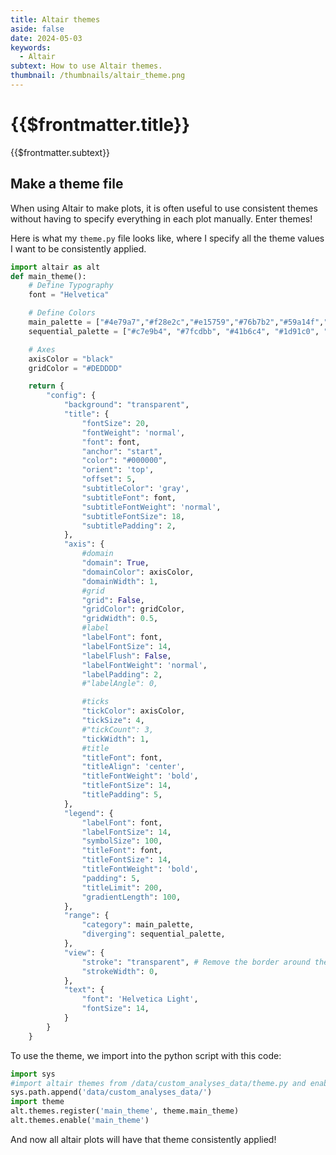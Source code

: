 ```yaml
---
title: Altair themes
aside: false
date: 2024-05-03
keywords:
  - Altair
subtext: How to use Altair themes.
thumbnail: /thumbnails/altair_theme.png
---
```


# {{$frontmatter.title}}

{{$frontmatter.subtext}}

## Make a theme file

When using Altair to make plots, it is often useful to use consistent themes without having to specify everything in each plot manually. Enter themes!

Here is what my `theme.py` file looks like, where I specify all the theme values I want to be consistently applied.

```python
import altair as alt
def main_theme():
    # Define Typography
    font = "Helvetica"

    # Define Colors
    main_palette = ["#4e79a7","#f28e2c","#e15759","#76b7b2","#59a14f","#edc949","#af7aa1","#ff9da7","#9c755f","#bab0ab"]
    sequential_palette = ["#c7e9b4", "#7fcdbb", "#41b6c4", "#1d91c0", "#225ea8", "#253494"]

    # Axes
    axisColor = "black"
    gridColor = "#DEDDDD"

    return {
        "config": {
            "background": "transparent",
            "title": {
                "fontSize": 20,
                "fontWeight": 'normal',
                "font": font,
                "anchor": "start",
                "color": "#000000",
                "orient": 'top',
                "offset": 5,
                "subtitleColor": 'gray',
                "subtitleFont": font,
                "subtitleFontWeight": 'normal',
                "subtitleFontSize": 18,
                "subtitlePadding": 2,
            },
            "axis": {
                #domain
                "domain": True,
                "domainColor": axisColor,
                "domainWidth": 1,
                #grid
                "grid": False,
                "gridColor": gridColor,
                "gridWidth": 0.5,
                #label
                "labelFont": font,
                "labelFontSize": 14,
                "labelFlush": False,
                "labelFontWeight": 'normal',
                "labelPadding": 2,
                #"labelAngle": 0,

                #ticks
                "tickColor": axisColor,
                "tickSize": 4,
                #"tickCount": 3,
                "tickWidth": 1,
                #title
                "titleFont": font,
                "titleAlign": 'center',
                "titleFontWeight": 'bold',
                "titleFontSize": 14,
                "titlePadding": 5,
            },
            "legend": {
                "labelFont": font,
                "labelFontSize": 14,
                "symbolSize": 100,
                "titleFont": font,
                "titleFontSize": 14,
                "titleFontWeight": 'bold',
                "padding": 5,
                "titleLimit": 200,
                "gradientLength": 100,
            },
            "range": {
                "category": main_palette,
                "diverging": sequential_palette,
            },
            "view": {
                "stroke": "transparent", # Remove the border around the visualization
            	"strokeWidth": 0,
            },
        	"text": {
            	"font": 'Helvetica Light',
            	"fontSize": 14,
        	}
        }
    }
```

To use the theme, we import into the python script with this code:

```python
import sys
#import altair themes from /data/custom_analyses_data/theme.py and enable
sys.path.append('data/custom_analyses_data/')
import theme
alt.themes.register('main_theme', theme.main_theme)
alt.themes.enable('main_theme')
```

And now all altair plots will have that theme consistently applied!
